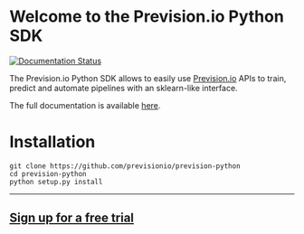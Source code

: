 Welcome to the Prevision.io Python SDK
======================================

[![Documentation Status](https://readthedocs.org/projects/pip/badge/?version=stable)](https://pip.pypa.io/en/stable/?badge=stable)


The Prevision.io Python SDK allows to easily use [Prevision.io](https://prevision.io/) 
APIs to train, predict and automate pipelines with an sklearn-like interface.

The full documentation is available [here](https://prevision-python.readthedocs.io/en/latest/).


# Installation
```
git clone https://github.com/previsionio/prevision-python
cd prevision-python
python setup.py install
```

---

## [Sign up for a free trial](https://cloud.prevision.io) 
